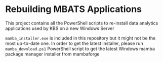 # Rebuilding MBATS Applications
This project contains all the PowerShell scripts to re-install data analytics applications used by KBS on a new Windows Server

`mamba_installer.exe` is included in this repository but it might not be the most up-to-date one. In order to get the latest installer, please run `mamba_download.ps1` PowerShell script to get the latest Windows mamba package manager installer from mambaforge